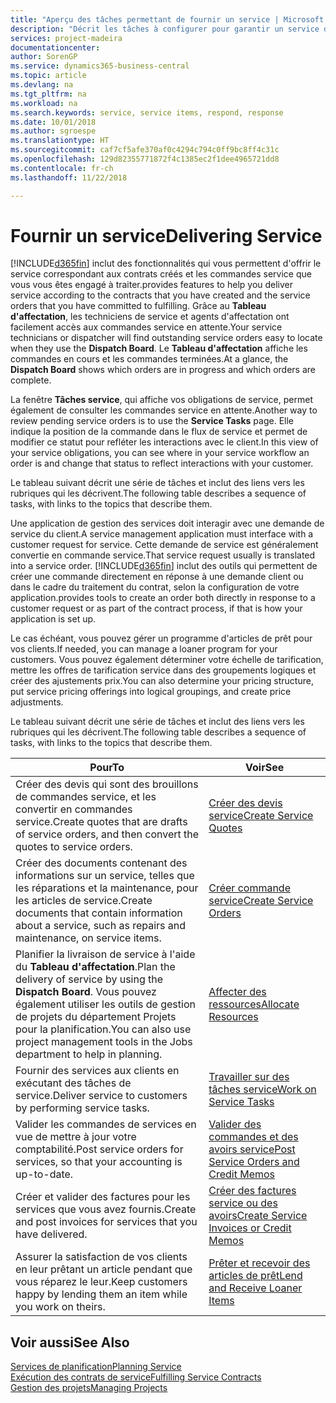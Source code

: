 ```yaml
---
title: "Aperçu des tâches permettant de fournir un service | Microsoft Docs"
description: "Décrit les tâches à configurer pour garantir un service de qualité et respecter les engagement vis-à-vis des clients."
services: project-madeira
documentationcenter: 
author: SorenGP
ms.service: dynamics365-business-central
ms.topic: article
ms.devlang: na
ms.tgt_pltfrm: na
ms.workload: na
ms.search.keywords: service, service items, respond, response
ms.date: 10/01/2018
ms.author: sgroespe
ms.translationtype: HT
ms.sourcegitcommit: caf7cf5afe370af0c4294c794c0ff9bc8ff4c31c
ms.openlocfilehash: 129d82355771872f4c1385ec2f1dee4965721dd8
ms.contentlocale: fr-ch
ms.lasthandoff: 11/22/2018

---
```

# <a name="delivering-service"></a><span data-ttu-id="0fb5e-103">Fournir un service</span><span class="sxs-lookup"><span data-stu-id="0fb5e-103">Delivering Service</span></span>
[!INCLUDE[d365fin](includes/d365fin_md.md)] <span data-ttu-id="0fb5e-104">inclut des fonctionnalités qui vous permettent d'offrir le service correspondant aux contrats créés et les commandes service que vous vous êtes engagé à traiter.</span><span class="sxs-lookup"><span data-stu-id="0fb5e-104">provides features to help you deliver service according to the contracts that you have created and the service orders that you have committed to fulfilling.</span></span> <span data-ttu-id="0fb5e-105">Grâce au **Tableau d'affectation**, les techniciens de service et agents d'affectation ont facilement accès aux commandes service en attente.</span><span class="sxs-lookup"><span data-stu-id="0fb5e-105">Your service technicians or dispatcher will find outstanding service orders easy to locate when they use the **Dispatch Board**.</span></span> <span data-ttu-id="0fb5e-106">Le **Tableau d'affectation** affiche les commandes en cours et les commandes terminées.</span><span class="sxs-lookup"><span data-stu-id="0fb5e-106">At a glance, the **Dispatch Board** shows which orders are in progress and which orders are complete.</span></span>  
  
<span data-ttu-id="0fb5e-107">La fenêtre **Tâches service**, qui affiche vos obligations de service, permet également de consulter les commandes service en attente.</span><span class="sxs-lookup"><span data-stu-id="0fb5e-107">Another way to review pending service orders is to use the **Service Tasks** page.</span></span> <span data-ttu-id="0fb5e-108">Elle indique la position de la commande dans le flux de service et permet de modifier ce statut pour refléter les interactions avec le client.</span><span class="sxs-lookup"><span data-stu-id="0fb5e-108">In this view of your service obligations, you can see where in your service workflow an order is and change that status to reflect interactions with your customer.</span></span>  
  
<span data-ttu-id="0fb5e-109">Le tableau suivant décrit une série de tâches et inclut des liens vers les rubriques qui les décrivent.</span><span class="sxs-lookup"><span data-stu-id="0fb5e-109">The following table describes a sequence of tasks, with links to the topics that describe them.</span></span>   

<span data-ttu-id="0fb5e-110">Une application de gestion des services doit interagir avec une demande de service du client.</span><span class="sxs-lookup"><span data-stu-id="0fb5e-110">A service management application must interface with a customer request for service.</span></span> <span data-ttu-id="0fb5e-111">Cette demande de service est généralement convertie en commande service.</span><span class="sxs-lookup"><span data-stu-id="0fb5e-111">That service request usually is translated into a service order.</span></span> [!INCLUDE[d365fin](includes/d365fin_md.md)] <span data-ttu-id="0fb5e-112">inclut des outils qui permettent de créer une commande directement en réponse à une demande client ou dans le cadre du traitement du contrat, selon la configuration de votre application.</span><span class="sxs-lookup"><span data-stu-id="0fb5e-112">provides tools to create an order both directly in response to a customer request or as part of the contract process, if that is how your application is set up.</span></span>  
  
<span data-ttu-id="0fb5e-113">Le cas échéant, vous pouvez gérer un programme d'articles de prêt pour vos clients.</span><span class="sxs-lookup"><span data-stu-id="0fb5e-113">If needed, you can manage a loaner program for your customers.</span></span> <span data-ttu-id="0fb5e-114">Vous pouvez également déterminer votre échelle de tarification, mettre les offres de tarification service dans des groupements logiques et créer des ajustements prix.</span><span class="sxs-lookup"><span data-stu-id="0fb5e-114">You can also determine your pricing structure, put service pricing offerings into logical groupings, and create price adjustments.</span></span>  
  
<span data-ttu-id="0fb5e-115">Le tableau suivant décrit une série de tâches et inclut des liens vers les rubriques qui les décrivent.</span><span class="sxs-lookup"><span data-stu-id="0fb5e-115">The following table describes a sequence of tasks, with links to the topics that describe them.</span></span>   
  
|<span data-ttu-id="0fb5e-116">**Pour**</span><span class="sxs-lookup"><span data-stu-id="0fb5e-116">**To**</span></span>|<span data-ttu-id="0fb5e-117">**Voir**</span><span class="sxs-lookup"><span data-stu-id="0fb5e-117">**See**</span></span>|  
|------------|-------------|  
|<span data-ttu-id="0fb5e-118">Créer des devis qui sont des brouillons de commandes service, et les convertir en commandes service.</span><span class="sxs-lookup"><span data-stu-id="0fb5e-118">Create quotes that are drafts of service orders, and then convert the quotes to service orders.</span></span>|[<span data-ttu-id="0fb5e-119">Créer des devis service</span><span class="sxs-lookup"><span data-stu-id="0fb5e-119">Create Service Quotes</span></span>](service-how-to-create-service-quotes.md)|
|<span data-ttu-id="0fb5e-120">Créer des documents contenant des informations sur un service, telles que les réparations et la maintenance, pour les articles de service.</span><span class="sxs-lookup"><span data-stu-id="0fb5e-120">Create documents that contain information about a service, such as repairs and maintenance, on service items.</span></span>|[<span data-ttu-id="0fb5e-121">Créer commande service</span><span class="sxs-lookup"><span data-stu-id="0fb5e-121">Create Service Orders</span></span>](service-how-to-create-service-orders.md)|
|<span data-ttu-id="0fb5e-122">Planifier la livraison de service à l'aide du **Tableau d'affectation**.</span><span class="sxs-lookup"><span data-stu-id="0fb5e-122">Plan the delivery of service by using the **Dispatch Board**.</span></span> <span data-ttu-id="0fb5e-123">Vous pouvez également utiliser les outils de gestion de projets du département Projets pour la planification.</span><span class="sxs-lookup"><span data-stu-id="0fb5e-123">You can also use project management tools in the Jobs department to help in planning.</span></span>|[<span data-ttu-id="0fb5e-124">Affecter des ressources</span><span class="sxs-lookup"><span data-stu-id="0fb5e-124">Allocate Resources</span></span>](service-how-to-allocate-resources.md)|  
|<span data-ttu-id="0fb5e-125">Fournir des services aux clients en exécutant des tâches de service.</span><span class="sxs-lookup"><span data-stu-id="0fb5e-125">Deliver service to customers by performing service tasks.</span></span>|[<span data-ttu-id="0fb5e-126">Travailler sur des tâches service</span><span class="sxs-lookup"><span data-stu-id="0fb5e-126">Work on Service Tasks</span></span>](service-how-to-work-on-service-tasks.md)|  
|<span data-ttu-id="0fb5e-127">Valider les commandes de services en vue de mettre à jour votre comptabilité.</span><span class="sxs-lookup"><span data-stu-id="0fb5e-127">Post service orders for services, so that your accounting is up-to-date.</span></span>|[<span data-ttu-id="0fb5e-128">Valider des commandes et des avoirs service</span><span class="sxs-lookup"><span data-stu-id="0fb5e-128">Post Service Orders and Credit Memos</span></span>](service-how-to-post-service-orders.md)|  
|<span data-ttu-id="0fb5e-129">Créer et valider des factures pour les services que vous avez fournis.</span><span class="sxs-lookup"><span data-stu-id="0fb5e-129">Create and post invoices for services that you have delivered.</span></span>|[<span data-ttu-id="0fb5e-130">Créer des factures service ou des avoirs</span><span class="sxs-lookup"><span data-stu-id="0fb5e-130">Create Service Invoices or Credit Memos</span></span>](service-how-create-invoices.md)|  
|<span data-ttu-id="0fb5e-131">Assurer la satisfaction de vos clients en leur prêtant un article pendant que vous réparez le leur.</span><span class="sxs-lookup"><span data-stu-id="0fb5e-131">Keep customers happy by lending them an item while you work on theirs.</span></span>| [<span data-ttu-id="0fb5e-132">Prêter et recevoir des articles de prêt</span><span class="sxs-lookup"><span data-stu-id="0fb5e-132">Lend and Receive Loaner Items</span></span>](service-how-to-lend-receive-loaners.md)|
  
## <a name="see-also"></a><span data-ttu-id="0fb5e-133">Voir aussi</span><span class="sxs-lookup"><span data-stu-id="0fb5e-133">See Also</span></span>  
[<span data-ttu-id="0fb5e-134">Services de planification</span><span class="sxs-lookup"><span data-stu-id="0fb5e-134">Planning Service</span></span>](service-plan-service.md)  
[<span data-ttu-id="0fb5e-135">Exécution des contrats de service</span><span class="sxs-lookup"><span data-stu-id="0fb5e-135">Fulfilling Service Contracts</span></span>](service-fulfill-service-contracts.md)  
[<span data-ttu-id="0fb5e-136">Gestion des projets</span><span class="sxs-lookup"><span data-stu-id="0fb5e-136">Managing Projects</span></span>](projects-manage-projects.md)  

